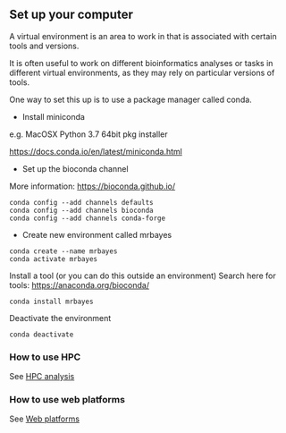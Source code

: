 ## Set up your computer

A virtual environment is an area to work in that is associated with certain tools and versions.

It is often useful to work on different bioinformatics analyses or tasks in different virtual environments, as they may rely on particular versions of tools.

One way to set this up is to use a package manager called conda.

* Install miniconda

e.g. MacOSX Python 3.7 64bit pkg installer

https://docs.conda.io/en/latest/miniconda.html

* Set up the bioconda channel

More information: https://bioconda.github.io/

```
conda config --add channels defaults
conda config --add channels bioconda
conda config --add channels conda-forge
```

* Create new environment called mrbayes
```
conda create --name mrbayes
conda activate mrbayes
```

Install a tool (or you can do this outside an environment)
Search here for tools: https://anaconda.org/bioconda/
```
conda install mrbayes
```

Deactivate the environment
```
conda deactivate
```


### How to use HPC

See [HPC analysis](hpc.md)

### How to use web platforms

See [Web platforms](platforms.md)
